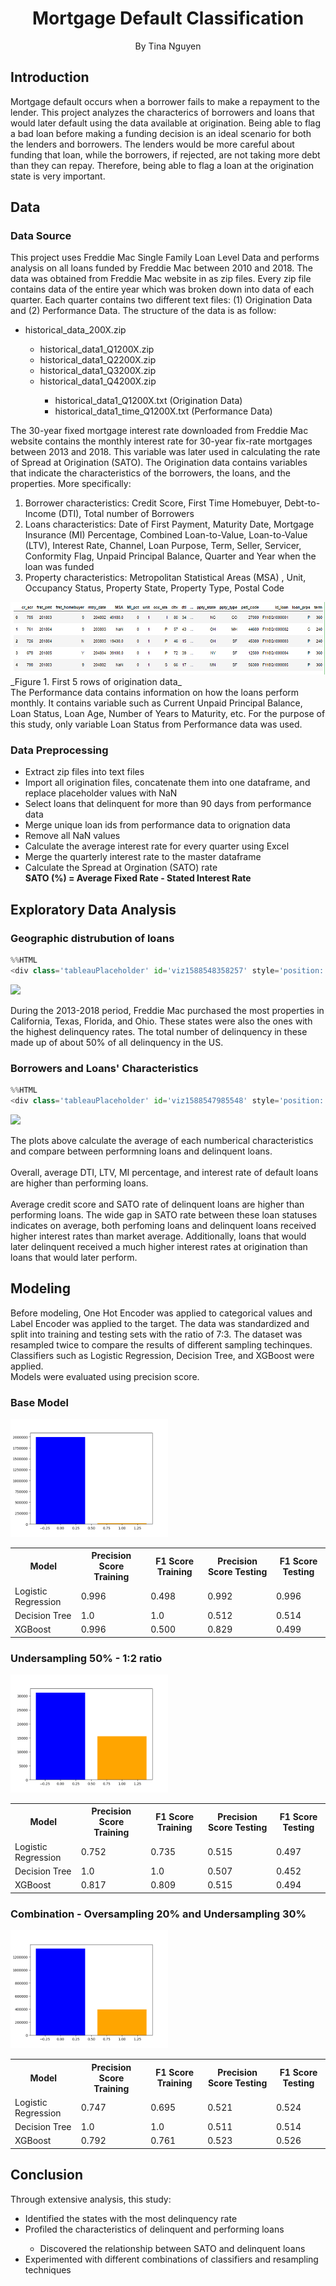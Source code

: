 
<h1><center>Mortgage Default Classification</center></h1>
    <center>By Tina Nguyen</center>

## Introduction

Mortgage default occurs when a borrower fails to make a repayment to the lender. This project analyzes the characterics of borrowers and loans that would later default using the data available at origination. Being able to flag a bad loan before making a funding decision is an ideal scenario for both the lenders and borrowers. The lenders would be more careful about funding that loan, while the borrowers, if rejected, are not taking more debt than they can repay. Therefore, being able to flag a loan at the origination state is very important. 

## Data

### Data Source

This project uses Freddie Mac Single Family Loan Level Data and performs analysis on all loans funded by Freddie Mac between 2010 and 2018. The data was obtained from Freddie Mac website in as zip files. Every zip file contains data of the entire year which was broken down into data of each quarter. Each quarter contains two different text files: (1) Origination Data and (2) Performance Data. The structure of the data is as follow:  
<ul>
    <li>historical_data_200X.zip</li>
    <ul>
        <li>historical_data1_Q1200X.zip</li>
        <li>historical_data1_Q2200X.zip</li>
        <li>historical_data1_Q3200X.zip</li>
        <li>historical_data1_Q4200X.zip</li>
        <ul>
            <li>historical_data1_Q1200X.txt (Origination Data)</li>
            <li>historical_data1_time_Q1200X.txt (Performance Data)</li>
        </ul></ul></ul>
      
The 30-year fixed mortgage interest rate downloaded from Freddie Mac website contains the monthly interest rate for 30-year fix-rate mortgages between 2013 and 2018. This variable was later used in calculating the rate of Spread at Origination (SATO). 
The Origination data contains variables that indicate the characteristics of the borrowers, the loans, and the properties. More specifically:
<ol>
<li>	Borrower characteristics: Credit Score, First Time Homebuyer, Debt-to-Income (DTI), Total number of Borrowers </li>
<li>	Loans characteristics: Date of First Payment, Maturity Date, Mortgage Insurance (MI) Percentage, Combined Loan-to-Value, Loan-to-Value (LTV), Interest Rate, Channel, Loan Purpose, Term, Seller, Servicer, Conformity Flag, Unpaid Principal Balance, Quarter and Year when the loan was funded </li>
<li>	Property characteristics: Metropolitan Statistical Areas (MSA) , Unit, Occupancy Status, Property State, Property Type, Postal Code </li>
 </ol>  
 
<img src="header.png"/>  
_Figure 1. First 5 rows of origination data_  
<br>
The Performance data contains information on how the loans perform monthly. It contains variable such as Current Unpaid Principal Balance, Loan Status, Loan Age, Number of Years to Maturity, etc. For the purpose of this study, only variable Loan Status from Performance data was used.
      

### Data Preprocessing

<ul>
    <li>Extract zip files into text files </li>
    <li>Import all origination files, concatenate them into one dataframe, and replace placeholder values with NaN </li>
    <li>Select loans that delinquent for more than 90 days from performance data</li>
    <li>Merge unique loan ids from performance data to orignation data</li>
    <li>Remove all NaN values </li>
    <li>Calculate the average interest rate for every quarter using Excel</li>
    <li>Merge the quarterly interest rate to the master dataframe</li>
    <li>Calculate the Spread at Orgination (SATO) rate </li>
    <strong>SATO (%) = Average Fixed Rate - Stated Interest Rate</strong>
</ul>

## Exploratory Data Analysis

### Geographic distrubution of loans


```python
%%HTML
<div class='tableauPlaceholder' id='viz1588548358257' style='position: relative'><noscript><a href='#'><img alt=' ' src='https:&#47;&#47;public.tableau.com&#47;static&#47;images&#47;ED&#47;EDA_15881893307010&#47;Dashboard2&#47;1_rss.png' style='border: none' /></a></noscript><object class='tableauViz'  style='display:none;'><param name='host_url' value='https%3A%2F%2Fpublic.tableau.com%2F' /> <param name='embed_code_version' value='3' /> <param name='site_root' value='' /><param name='name' value='EDA_15881893307010&#47;Dashboard2' /><param name='tabs' value='yes' /><param name='toolbar' value='yes' /><param name='static_image' value='https:&#47;&#47;public.tableau.com&#47;static&#47;images&#47;ED&#47;EDA_15881893307010&#47;Dashboard2&#47;1.png' /> <param name='animate_transition' value='yes' /><param name='display_static_image' value='yes' /><param name='display_spinner' value='yes' /><param name='display_overlay' value='yes' /><param name='display_count' value='yes' /></object></div>                <script type='text/javascript'>                    var divElement = document.getElementById('viz1588548358257');                    var vizElement = divElement.getElementsByTagName('object')[0];                    if ( divElement.offsetWidth > 800 ) { vizElement.style.minWidth='1000px';vizElement.style.maxWidth='100%';vizElement.style.minHeight='850px';vizElement.style.maxHeight=(divElement.offsetWidth*0.75)+'px';} else if ( divElement.offsetWidth > 500 ) { vizElement.style.minWidth='1000px';vizElement.style.maxWidth='100%';vizElement.style.minHeight='850px';vizElement.style.maxHeight=(divElement.offsetWidth*0.75)+'px';} else { vizElement.style.width='100%';vizElement.style.minHeight='750px';vizElement.style.maxHeight=(divElement.offsetWidth*1.77)+'px';}                     var scriptElement = document.createElement('script');                    scriptElement.src = 'https://public.tableau.com/javascripts/api/viz_v1.js';                    vizElement.parentNode.insertBefore(scriptElement, vizElement);                </script>
```


<div class='tableauPlaceholder' id='viz1588548358257' style='position: relative'><noscript><a href='#'><img alt=' ' src='https:&#47;&#47;public.tableau.com&#47;static&#47;images&#47;ED&#47;EDA_15881893307010&#47;Dashboard2&#47;1_rss.png' style='border: none' /></a></noscript><object class='tableauViz'  style='display:none;'><param name='host_url' value='https%3A%2F%2Fpublic.tableau.com%2F' /> <param name='embed_code_version' value='3' /> <param name='site_root' value='' /><param name='name' value='EDA_15881893307010&#47;Dashboard2' /><param name='tabs' value='yes' /><param name='toolbar' value='yes' /><param name='static_image' value='https:&#47;&#47;public.tableau.com&#47;static&#47;images&#47;ED&#47;EDA_15881893307010&#47;Dashboard2&#47;1.png' /> <param name='animate_transition' value='yes' /><param name='display_static_image' value='yes' /><param name='display_spinner' value='yes' /><param name='display_overlay' value='yes' /><param name='display_count' value='yes' /></object></div>                <script type='text/javascript'>                    var divElement = document.getElementById('viz1588548358257');                    var vizElement = divElement.getElementsByTagName('object')[0];                    if ( divElement.offsetWidth > 800 ) { vizElement.style.minWidth='1000px';vizElement.style.maxWidth='100%';vizElement.style.minHeight='850px';vizElement.style.maxHeight=(divElement.offsetWidth*0.75)+'px';} else if ( divElement.offsetWidth > 500 ) { vizElement.style.minWidth='1000px';vizElement.style.maxWidth='100%';vizElement.style.minHeight='850px';vizElement.style.maxHeight=(divElement.offsetWidth*0.75)+'px';} else { vizElement.style.width='100%';vizElement.style.minHeight='750px';vizElement.style.maxHeight=(divElement.offsetWidth*1.77)+'px';}                     var scriptElement = document.createElement('script');                    scriptElement.src = 'https://public.tableau.com/javascripts/api/viz_v1.js';                    vizElement.parentNode.insertBefore(scriptElement, vizElement);                </script>



During the 2013-2018 period, Freddie Mac purchased the most properties in California, Texas, Florida, and Ohio. These states were also the ones with the highest delinquency rates. The total number of delinquency in these made up of about 50% of all delinquency in the US. 

### Borrowers and Loans' Characteristics


```python
%%HTML
<div class='tableauPlaceholder' id='viz1588547985548' style='position: relative'><noscript><a href='#'><img alt=' ' src='https:&#47;&#47;public.tableau.com&#47;static&#47;images&#47;GW&#47;GWWWB836C&#47;1_rss.png' style='border: none' /></a></noscript><object class='tableauViz'  style='display:none;'><param name='host_url' value='https%3A%2F%2Fpublic.tableau.com%2F' /> <param name='embed_code_version' value='3' /> <param name='path' value='shared&#47;GWWWB836C' /> <param name='toolbar' value='yes' /><param name='static_image' value='https:&#47;&#47;public.tableau.com&#47;static&#47;images&#47;GW&#47;GWWWB836C&#47;1.png' /> <param name='animate_transition' value='yes' /><param name='display_static_image' value='yes' /><param name='display_spinner' value='yes' /><param name='display_overlay' value='yes' /><param name='display_count' value='yes' /><param name='filter' value='publish=yes' /></object></div>                <script type='text/javascript'>                    var divElement = document.getElementById('viz1588547985548');                    var vizElement = divElement.getElementsByTagName('object')[0];                    if ( divElement.offsetWidth > 800 ) { vizElement.style.width='1000px';vizElement.style.height='827px';} else if ( divElement.offsetWidth > 500 ) { vizElement.style.width='1000px';vizElement.style.height='827px';} else { vizElement.style.width='100%';vizElement.style.height='727px';}                     var scriptElement = document.createElement('script');                    scriptElement.src = 'https://public.tableau.com/javascripts/api/viz_v1.js';                    vizElement.parentNode.insertBefore(scriptElement, vizElement);                </script>
```


<div class='tableauPlaceholder' id='viz1588547985548' style='position: relative'><noscript><a href='#'><img alt=' ' src='https:&#47;&#47;public.tableau.com&#47;static&#47;images&#47;GW&#47;GWWWB836C&#47;1_rss.png' style='border: none' /></a></noscript><object class='tableauViz'  style='display:none;'><param name='host_url' value='https%3A%2F%2Fpublic.tableau.com%2F' /> <param name='embed_code_version' value='3' /> <param name='path' value='shared&#47;GWWWB836C' /> <param name='toolbar' value='yes' /><param name='static_image' value='https:&#47;&#47;public.tableau.com&#47;static&#47;images&#47;GW&#47;GWWWB836C&#47;1.png' /> <param name='animate_transition' value='yes' /><param name='display_static_image' value='yes' /><param name='display_spinner' value='yes' /><param name='display_overlay' value='yes' /><param name='display_count' value='yes' /><param name='filter' value='publish=yes' /></object></div>                <script type='text/javascript'>                    var divElement = document.getElementById('viz1588547985548');                    var vizElement = divElement.getElementsByTagName('object')[0];                    if ( divElement.offsetWidth > 800 ) { vizElement.style.width='1000px';vizElement.style.height='827px';} else if ( divElement.offsetWidth > 500 ) { vizElement.style.width='1000px';vizElement.style.height='827px';} else { vizElement.style.width='100%';vizElement.style.height='727px';}                     var scriptElement = document.createElement('script');                    scriptElement.src = 'https://public.tableau.com/javascripts/api/viz_v1.js';                    vizElement.parentNode.insertBefore(scriptElement, vizElement);                </script>



The plots above calculate the average of each numberical characteristics and compare between performning loans and delinquent loans.  
<br>
Overall, average DTI, LTV, MI percentage, and interest rate of default loans are higher than performing loans.  
<br>
Average credit score and SATO rate of delinquent loans are higher than performing loans. The wide gap in SATO rate between these loan statuses indicates on average, both perfoming loans and delinquent loans received higher interest rates than market average. Additionally, loans that would later delinquent received a much higher interest rates at origination than loans that would later perform.

## Modeling

Before modeling, One Hot Encoder was applied to categorical values and Label Encoder was applied to the target. The data was standardized and split into training and testing sets with the ratio of 7:3. The dataset was resampled twice to compare the results of different sampling techinques.   
Classifiers such as Logistic Regression, Decision Tree, and XGBoost were applied.  
Models were evaluated using precision score.

### Base Model

<img src='full pop.png' height=50% width=50%/>

<img src="" />

<table style="width:100%">
  <tr>
    <th>Model</th>
    <th>Precision Score Training</th>
    <th>F1 Score Training</th>
    <th>Precision Score Testing</th>
    <th>F1 Score Testing</th>
  </tr>
  <tr>
    <td>Logistic Regression</td>
      <td>0.996</td>
      <td>0.498</td>
    <td>0.992</td>
    <td>0.996</td>
  </tr>
  <tr>
    <td>Decision Tree</td>
    <td>1.0</td>
      <td>1.0</td>
      <td>0.512</td>
    <td>0.514</td>
  </tr>
    <tr>
    <td>XGBoost</td>
        <td>0.996</td>
        <td>0.500</td>
    <td>0.829</td>
    <td>0.499</td>
  </tr>
</table>

### Undersampling 50% - 1:2 ratio

<img src='under50.png' height=50% width=50%/>

<table style="width:100%">
  <tr>
    <th>Model</th>
    <th>Precision Score Training</th>
    <th>F1 Score Training</th>
    <th>Precision Score Testing</th>
    <th>F1 Score Testing</th>
  </tr>
  <tr>
    <td>Logistic Regression</td>
      <td>0.752</td>
      <td>0.735</td>
    <td>0.515</td>
    <td>0.497</td>
  </tr>
  <tr>
    <td>Decision Tree</td>
    <td>1.0</td>
      <td>1.0</td>
      <td>0.507</td>
    <td>0.452</td>
  </tr>
    <tr>
    <td>XGBoost</td>
        <td>0.817</td>
        <td>0.809</td>
    <td>0.515</td>
    <td>0.494</td>
  </tr>
</table>

### Combination - Oversampling 20% and Undersampling 30%

<img src='combine pop.png' height=50% width=50%/>

<table style="width:100%">
  <tr>
    <th>Model</th>
    <th>Precision Score Training</th>
    <th>F1 Score Training</th>
    <th>Precision Score Testing</th>
    <th>F1 Score Testing</th>
  </tr>
  <tr>
    <td>Logistic Regression</td>
      <td>0.747</td>
      <td>0.695</td>
    <td>0.521</td>
    <td>0.524</td>
  </tr>
  <tr>
    <td>Decision Tree</td>
    <td>1.0</td>
      <td>1.0</td>
      <td>0.511</td>
    <td>0.514</td>
  </tr>
    <tr>
    <td>XGBoost</td>
        <td>0.792</td>
        <td>0.761</td>
    <td>0.523</td>
    <td>0.526</td>
  </tr>
</table>

## Conclusion

Through extensive analysis, this study:
<ul>
<li>Identified the states with the most delinquency rate</li>
<li>Profiled the characteristics of delinquent and performing loans</li>
<ul><li>Discovered the relationship between SATO and delinquent loans</li></ul>
<li>Experimented with different combinations of classifiers and resampling techniques</li>
    </ul>
